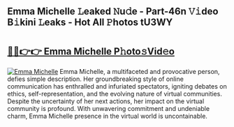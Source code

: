 ## Emma Michelle 𝙻eaked 𝙽u𝚍e - Part-46n 𝚅𝚒deo B𝚒kini 𝙻eaks - Hot All 𝙿hotos tU3WY

# <h2><a href="http://ld1vo4r.urlbe.top/?page=Emma+Michelle">🔗🔗👉👉 Emma Michelle P𝚑oto𝚜Vid𝚎o</a></h2>

[![Emma Michelle](https://i.imgur.com/eBuTRDB.gif)](http://ld1vo4r.urlbe.top/?page=Emma+Michelle)
Emma Michelle, a multifaceted and provocative person, defies simple description. Her groundbreaking style of online communication has enthralled and infuriated spectators, igniting debates on ethics, self-representation, and the evolving nature of virtual communities. Despite the uncertainty of her next actions, her impact on the virtual community is profound. With unwavering commitment and undeniable charm, Emma Michelle presence in the virtual world is uncontainable.
